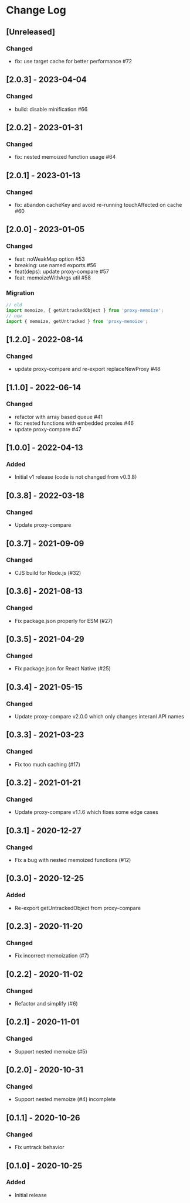 # Change Log

## [Unreleased]
### Changed
- fix: use target cache for better performance #72

## [2.0.3] - 2023-04-04
### Changed
- build: disable minification #66

## [2.0.2] - 2023-01-31
### Changed
- fix: nested memoized function usage #64

## [2.0.1] - 2023-01-13
### Changed
- fix: abandon cacheKey and avoid re-running touchAffected on cache #60

## [2.0.0] - 2023-01-05
### Changed
- feat: noWeakMap option #53
- breaking: use named exports #56
- feat(deps): update proxy-compare #57
- feat: memoizeWithArgs util #58
### Migration
```js
// old
import memoize, { getUntrackedObject } from 'proxy-memoize';
// new
import { memoize, getUntracked } from 'proxy-memoize';
```

## [1.2.0] - 2022-08-14
### Changed
- update proxy-compare and re-export replaceNewProxy #48 

## [1.1.0] - 2022-06-14
### Changed
- refactor with array based queue #41
- fix: nested functions with embedded proxies #46
- update proxy-compare #47

## [1.0.0] - 2022-04-13
### Added
- Initial v1 release (code is not changed from v0.3.8)

## [0.3.8] - 2022-03-18
### Changed
- Update proxy-compare

## [0.3.7] - 2021-09-09
### Changed
- CJS build for Node.js (#32)

## [0.3.6] - 2021-08-13
### Changed
- Fix package.json properly for ESM (#27)

## [0.3.5] - 2021-04-29
### Changed
- Fix package.json for React Native (#25)

## [0.3.4] - 2021-05-15
### Changed
- Update proxy-compare v2.0.0 which only changes interanl API names

## [0.3.3] - 2021-03-23
### Changed
- Fix too much caching (#17)

## [0.3.2] - 2021-01-21
### Changed
- Update proxy-compare v1.1.6 which fixes some edge cases

## [0.3.1] - 2020-12-27
### Changed
- Fix a bug with nested memoized functions (#12)

## [0.3.0] - 2020-12-25
### Added
- Re-export getUntrackedObject from proxy-compare

## [0.2.3] - 2020-11-20
### Changed
- Fix incorrect memoization (#7)

## [0.2.2] - 2020-11-02
### Changed
- Refactor and simplify (#6)

## [0.2.1] - 2020-11-01
### Changed
- Support nested memoize (#5)

## [0.2.0] - 2020-10-31
### Changed
- Support nested memoize (#4) incomplete

## [0.1.1] - 2020-10-26
### Changed
- Fix untrack behavior

## [0.1.0] - 2020-10-25
### Added
- Initial release

